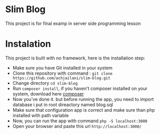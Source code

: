 # Slim Blog

This project is for final examp in server side programming lesson

# Instalation
This project is built with no framework, here is the installation step:
- Make sure you have Git installed in your system
- Clone this repository with command : ``git clone https://github.com/achjailani/slim-blog.git``
- Change directory ``cd slim-blog``
- Run ``composer install``, if you haven't composer installed on your system, download here [composer](https://getcomposer.org/download/)
- Now you've done it. but before running the app, you need to import database i put in root direactory named blog.sql
- Make sure that configuration app is correct and make sure than php installed with path variable
- Now, you can run the app with command ``php -S localhost:3000``
- Open your browser and paste this url ``http://localhost:3000/``
  